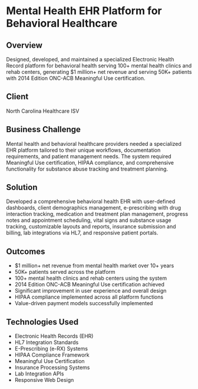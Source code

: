# Mental Health EHR Platform for Behavioral Healthcare

## Overview
Designed, developed, and maintained a specialized Electronic Health Record platform for behavioral health serving 100+ mental health clinics and rehab centers, generating $1 million+ net revenue and serving 50K+ patients with 2014 Edition ONC-ACB Meaningful Use certification.

## Client
North Carolina Healthcare ISV

## Business Challenge
Mental health and behavioral healthcare providers needed a specialized EHR platform tailored to their unique workflows, documentation requirements, and patient management needs. The system required Meaningful Use certification, HIPAA compliance, and comprehensive functionality for substance abuse tracking and treatment planning.

## Solution
Developed a comprehensive behavioral health EHR with user-defined dashboards, client demographics management, e-prescribing with drug interaction tracking, medication and treatment plan management, progress notes and appointment scheduling, vital signs and substance usage tracking, customizable layouts and reports, insurance submission and billing, lab integrations via HL7, and responsive patient portals.

## Outcomes
- $1 million+ net revenue from mental health market over 10+ years
- 50K+ patients served across the platform
- 100+ mental health clinics and rehab centers using the system
- 2014 Edition ONC-ACB Meaningful Use certification achieved
- Significant improvement in user experience and overall design
- HIPAA compliance implemented across all platform functions
- Value-driven payment models successfully implemented

## Technologies Used
- Electronic Health Records (EHR)
- HL7 Integration Standards
- E-Prescribing (e-RX) Systems
- HIPAA Compliance Framework
- Meaningful Use Certification
- Insurance Processing Systems
- Lab Integration APIs
- Responsive Web Design
